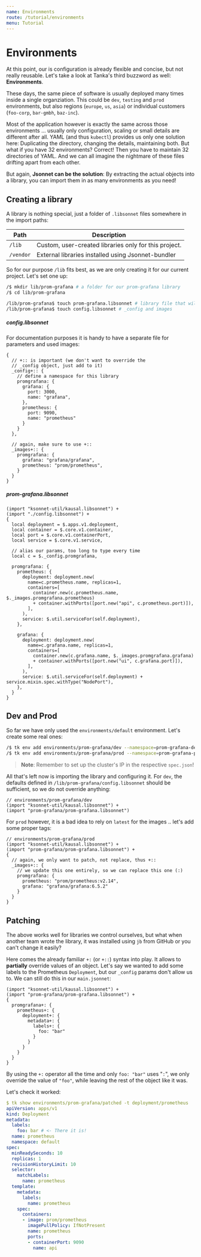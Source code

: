 ```yaml
---
name: Environments
route: /tutorial/environments
menu: Tutorial
---
```


# Environments

At this point, our is configuration is already flexible and concise, but not
really reusable. Let's take a look at Tanka's third buzzword as well: **Environments**.

These days, the same piece of software is usually deployed many times inside a
single organziation. This could be `dev`, `testing` and `prod` environments, but
also regions (`europe`, `us`, `asia`) or individual customers (`foo-corp`,
`bar-gmbh`, `baz-inc`).

Most of the application however is exactly the same across those environments ...
usually only configuration, scaling or small details are different after all.
YAML (and thus `kubectl`) provides us only one solution here: Duplicating the
directory, changing the details, maintaining both. But what if you have 32
environments? Correct! Then you have to maintain 32 directories of YAML. And we can all
imagine the nightmare of these files drifting apart from each other.

But again, **Jsonnet can be the solution**: By extracting the actual objects
into a library, you can import them in as many environments as you need!

## Creating a library

A library is nothing special, just a folder of `.libsonnet` files somewhere in the import paths:

| Path      | Description                                           |
| --------- | ----------------------------------------------------- |
| `/lib`    | Custom, user-created libraries only for this project. |
| `/vendor` | External libraries installed using Jsonnet-bundler    |

So for our purpose `/lib` fits best, as we are only creating it for our current
project. Let's set one up:

```bash
/$ mkdir lib/prom-grafana # a folder for our prom-grafana library
/$ cd lib/prom-grafana

/lib/prom-grafana$ touch prom-grafana.libsonnet # library file that will be imported
/lib/prom-grafana$ touch config.libsonnet # _config and images
```

##### config.libsonnet

For documentation purposes it is handy to have a separate file for parameters and used images:

```jsonnet
{
  // +:: is important (we don't want to override the
  // _config object, just add to it)
  _config+:: {
    // define a namespace for this library
    promgrafana: {
      grafana: {
        port: 3000,
        name: "grafana",
      },
      prometheus: {
        port: 9090,
        name: "prometheus"
      }
    }
  },

  // again, make sure to use +::
  _images+:: {
    promgrafana: {
      grafana: "grafana/grafana",
      prometheus: "prom/prometheus",
    }
  }
}
```

##### prom-grafana.libsonnet

```jsonnet
(import "ksonnet-util/kausal.libsonnet") +
(import "./config.libsonnet") +
{
  local deployment = $.apps.v1.deployment,
  local container = $.core.v1.container,
  local port = $.core.v1.containerPort,
  local service = $.core.v1.service,

  // alias our params, too long to type every time
  local c = $._config.promgrafana,

  promgrafana: {
    prometheus: {
      deployment: deployment.new(
        name=c.prometheus.name, replicas=1,
        containers=[
          container.new(c.prometheus.name, $._images.promgrafana.prometheus)
          + container.withPorts([port.new("api", c.prometheus.port)]),
        ],
      ),
      service: $.util.serviceFor(self.deployment),
    },

    grafana: {
      deployment: deployment.new(
        name=c.grafana.name, replicas=1,
        containers=[
          container.new(c.grafana.name, $._images.promgrafana.grafana)
          + container.withPorts([port.new("ui", c.grafana.port)]),
        ],
      ),
      service: $.util.serviceFor(self.deployment) + service.mixin.spec.withType("NodePort"),
    },
  }
}
```

## Dev and Prod

So far we have only used the `environments/default` environment. Let's create some real ones:

```bash
/$ tk env add environments/prom-grafana/dev --namespace=prom-grafana-dev # one for dev ...
/$ tk env add environments/prom-grafana/prod --namespace=prom-grafana-prod # and one for prod
```

> **Note**: Remember to set up the cluster's IP in the respective `spec.json`!

All that's left now is importing the library and configuring it. For `dev`, the defaults defined in `/lib/prom-grafana/config.libsonnet` should be sufficient, so we do not override anything:

```jsonnet
// environments/prom-grafana/dev
(import "ksonnet-util/kausal.libsonnet") +
(import "prom-grafana/prom-grafana.libsonnet")
```

For `prod` however, it is a bad idea to rely on `latest` for the images .. let's
add some proper tags:

```jsonnet
// environments/prom-grafana/prod
(import "ksonnet-util/kausal.libsonnet") +
(import "prom-grafana/prom-grafana.libsonnet") +
{
  // again, we only want to patch, not replace, thus +::
  _images+:: {
    // we update this one entirely, so we can replace this one (:)
    promgrafana: {
      prometheus: "prom/prometheus:v2.14",
      grafana: "grafana/grafana:6.5.2"
    }
  }
}
```

## Patching

The above works well for libraries we control ourselves, but what when another
team wrote the library, it was installed using `jb` from GitHub or you can't
change it easily?

Here comes the already familiar `+:` (or `+::`) syntax into play. It allows to
**partially** override values of an object. Let's say we wanted to add some labels to the Prometheus `Deployment`, but our `_config` params don't allow us to. We can still do this in our `main.jsonnet`:

```jsonnet
(import "ksonnet-util/kausal.libsonnet") +
(import "prom-grafana/prom-grafana.libsonnet") +
{
  promgrafana+: {
    prometheus+: {
      deployment+: {
        metadata+: {
          labels+: {
            foo: "bar"
          }
        }
      }
    }
  }
}
```

By using the `+:` operator all the time and only `foo: "bar"` uses "`:`", we only
override the value of `"foo"`, while leaving the rest of the object like it was.

Let's check it worked:

```yaml
$ tk show environments/prom-grafana/patched -t deployment/prometheus
apiVersion: apps/v1
kind: Deployment
metadata:
  labels:
    foo: bar # <- There it is!
  name: prometheus
  namespace: default
spec:
  minReadySeconds: 10
  replicas: 1
  revisionHistoryLimit: 10
  selector:
    matchLabels:
      name: prometheus
  template:
    metadata:
      labels:
        name: prometheus
    spec:
      containers:
      - image: prom/prometheus
        imagePullPolicy: IfNotPresent
        name: prometheus
        ports:
        - containerPort: 9090
          name: api
```
